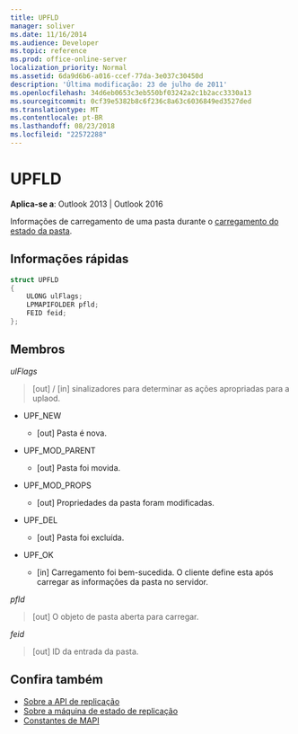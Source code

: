 ```yaml
---
title: UPFLD
manager: soliver
ms.date: 11/16/2014
ms.audience: Developer
ms.topic: reference
ms.prod: office-online-server
localization_priority: Normal
ms.assetid: 6da9d6b6-a016-ccef-77da-3e037c30450d
description: 'Última modificação: 23 de julho de 2011'
ms.openlocfilehash: 34d6eb0653c3eb550bf03242a2c1b2acc3330a13
ms.sourcegitcommit: 0cf39e5382b8c6f236c8a63c6036849ed3527ded
ms.translationtype: MT
ms.contentlocale: pt-BR
ms.lasthandoff: 08/23/2018
ms.locfileid: "22572288"
---
```

# <a name="upfld"></a>UPFLD

**Aplica-se a**: Outlook 2013 | Outlook 2016 
  
Informações de carregamento de uma pasta durante o [carregamento do estado da pasta](upload-folder-state.md).
  
## <a name="quick-info"></a>Informações rápidas

```cpp
struct UPFLD 
{ 
    ULONG ulFlags; 
    LPMAPIFOLDER pfld; 
    FEID feid; 
}; 

```

## <a name="members"></a>Membros

_ulFlags_
  
>  [out] / [in] sinalizadores para determinar as ações apropriadas para a uplaod. 
    
  - UPF_NEW
    
    - [out] Pasta é nova.
    
  - UPF_MOD_PARENT
    
    - [out] Pasta foi movida.
    
  - UPF_MOD_PROPS
    
    - [out] Propriedades da pasta foram modificadas.
    
  - UPF_DEL
    
    - [out] Pasta foi excluída.
    
  - UPF_OK
    
    - [in] Carregamento foi bem-sucedida. O cliente define esta após carregar as informações da pasta no servidor.
    
_pfld_
  
> [out] O objeto de pasta aberta para carregar.
    
_feid_
  
> [out] ID da entrada da pasta.
    
## <a name="see-also"></a>Confira também

- [Sobre a API de replicação](about-the-replication-api.md) 
- [Sobre a máquina de estado de replicação](about-the-replication-state-machine.md)
- [Constantes de MAPI](mapi-constants.md)

